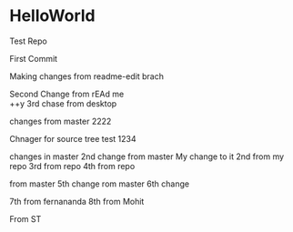 
# HelloWorld
Test Repo

First Commit

Making changes from readme-edit brach

Second Change from rEAd me          
++y 3rd chase from desktop




changes from master
2222

Chnager for source tree
test 1234

changes in master
2nd change from master
My change to it
2nd from my repo
3rd from repo
4th from repo

from master 5th change
rom master 6th change

7th from fernananda
8th from Mohit


From ST

